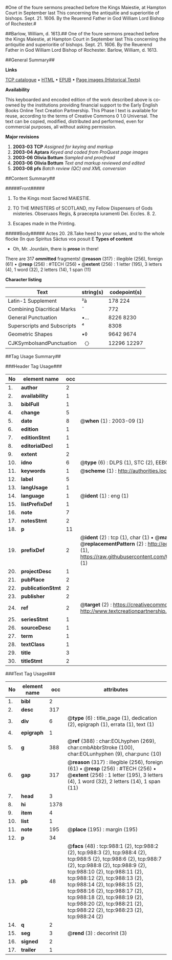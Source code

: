 #One of the foure sermons preached before the Kings Maiestie, at Hampton Court in September last This concerning the antiquitie and superioritie of bishops. Sept. 21. 1606. By the Reuerend Father in God William Lord Bishop of Rochester.#

##Barlow, William, d. 1613.##
One of the foure sermons preached before the Kings Maiestie, at Hampton Court in September last This concerning the antiquitie and superioritie of bishops. Sept. 21. 1606. By the Reuerend Father in God William Lord Bishop of Rochester.
Barlow, William, d. 1613.

##General Summary##

**Links**

[TCP catalogue](http://www.ota.ox.ac.uk/tcp/)  • 
[HTML](http://tei.it.ox.ac.uk/tcp/Texts-HTML/free/A04/A04388.html)  • 
[EPUB](http://tei.it.ox.ac.uk/tcp/Texts-EPUB/free/A04/A04388.epub) • 
[Page images (Historical Texts)](https://data.historicaltexts.jisc.ac.uk/view?pubId=eebo-99836702e&pageId=eebo-99836702e-988-1)

**Availability**

This keyboarded and encoded edition of the
	       work described above is co-owned by the institutions
	       providing financial support to the Early English Books
	       Online Text Creation Partnership. This Phase I text is
	       available for reuse, according to the terms of Creative
	       Commons 0 1.0 Universal. The text can be copied,
	       modified, distributed and performed, even for
	       commercial purposes, all without asking permission.

**Major revisions**

1. __2003-03__ __TCP__ *Assigned for keying and markup*
1. __2003-04__ __Aptara__ *Keyed and coded from ProQuest page images*
1. __2003-06__ __Olivia Bottum__ *Sampled and proofread*
1. __2003-06__ __Olivia Bottum__ *Text and markup reviewed and edited*
1. __2003-08__ __pfs__ *Batch review (QC) and XML conversion*

##Content Summary##

#####Front#####

1. To the Kings most Sacred
MAIESTIE.

1. TO THE MINISTERS
of SCOTLAND, my Fellow
Dispensers of Gods misteries.
Obseruaos Regis, & praecepta iuramenti
Dei. Eccles. 8. 2.
1. Escapes made in the Printing.

#####Body#####
Actes 20. 28.Take heed to your selues, and to the whole flocke (In quo Spiritus
Sāctus vos posuit E
**Types of content**

  * Oh, Mr. Jourdain, there is **prose** in there!

There are 317 **ommitted** fragments! 
 @__reason__ (317) : illegible (256), foreign (61)  •  @__resp__ (256) : #TECH (256)  •  @__extent__ (256) : 1 letter (195), 3 letters (4), 1 word (32), 2 letters (14), 1 span (11)

**Character listing**


|Text|string(s)|codepoint(s)|
|---|---|---|
|Latin-1 Supplement|²à|178 224|
|Combining             Diacritical Marks|̄|772|
|General Punctuation|•…|8226 8230|
|Superscripts             and Subscripts|⁴|8308|
|Geometric Shapes|▪◊|9642 9674|
|CJKSymbolsandPunctuation|〈〉|12296 12297|

##Tag Usage Summary##

###Header Tag Usage###

|No|element name|occ|attributes|
|---|---|---|---|
|1.|__author__|2||
|2.|__availability__|1||
|3.|__biblFull__|1||
|4.|__change__|5||
|5.|__date__|8| @__when__ (1) : 2003-09 (1)|
|6.|__edition__|1||
|7.|__editionStmt__|1||
|8.|__editorialDecl__|1||
|9.|__extent__|2||
|10.|__idno__|6| @__type__ (6) : DLPS (1), STC (2), EEBO-CITATION (1), PROQUEST (1), VID (1)|
|11.|__keywords__|1| @__scheme__ (1) : http://authorities.loc.gov/ (1)|
|12.|__label__|5||
|13.|__langUsage__|1||
|14.|__language__|1| @__ident__ (1) : eng (1)|
|15.|__listPrefixDef__|1||
|16.|__note__|7||
|17.|__notesStmt__|2||
|18.|__p__|11||
|19.|__prefixDef__|2| @__ident__ (2) : tcp (1), char (1)  •  @__matchPattern__ (2) : ([0-9\-]+):([0-9IVX]+) (1), (.+) (1)  •  @__replacementPattern__ (2) : http://eebo.chadwyck.com/downloadtiff?vid=$1&page=$2 (1), https://raw.githubusercontent.com/textcreationpartnership/Texts/master/tcpchars.xml#$1 (1)|
|20.|__projectDesc__|1||
|21.|__pubPlace__|2||
|22.|__publicationStmt__|2||
|23.|__publisher__|2||
|24.|__ref__|2| @__target__ (2) : https://creativecommons.org/publicdomain/zero/1.0/ (1), http://www.textcreationpartnership.org/docs/. (1)|
|25.|__seriesStmt__|1||
|26.|__sourceDesc__|1||
|27.|__term__|1||
|28.|__textClass__|1||
|29.|__title__|3||
|30.|__titleStmt__|2||


###Text Tag Usage###

|No|element name|occ|attributes|
|---|---|---|---|
|1.|__bibl__|2||
|2.|__desc__|317||
|3.|__div__|6| @__type__ (6) : title_page (1), dedication (2), epigraph (1), errata (1), text (1)|
|4.|__epigraph__|1||
|5.|__g__|388| @__ref__ (388) : char:EOLhyphen (269), char:cmbAbbrStroke (100), char:EOLunhyphen (9), char:punc (10)|
|6.|__gap__|317| @__reason__ (317) : illegible (256), foreign (61)  •  @__resp__ (256) : #TECH (256)  •  @__extent__ (256) : 1 letter (195), 3 letters (4), 1 word (32), 2 letters (14), 1 span (11)|
|7.|__head__|3||
|8.|__hi__|1378||
|9.|__item__|4||
|10.|__list__|1||
|11.|__note__|195| @__place__ (195) : margin (195)|
|12.|__p__|34||
|13.|__pb__|48| @__facs__ (48) : tcp:988:1 (2), tcp:988:2 (2), tcp:988:3 (2), tcp:988:4 (2), tcp:988:5 (2), tcp:988:6 (2), tcp:988:7 (2), tcp:988:8 (2), tcp:988:9 (2), tcp:988:10 (2), tcp:988:11 (2), tcp:988:12 (2), tcp:988:13 (2), tcp:988:14 (2), tcp:988:15 (2), tcp:988:16 (2), tcp:988:17 (2), tcp:988:18 (2), tcp:988:19 (2), tcp:988:20 (2), tcp:988:21 (2), tcp:988:22 (2), tcp:988:23 (2), tcp:988:24 (2)|
|14.|__q__|2||
|15.|__seg__|3| @__rend__ (3) : decorInit (3)|
|16.|__signed__|2||
|17.|__trailer__|1||

